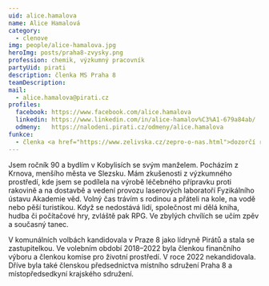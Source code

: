 ```yaml
---
uid: alice.hamalova
name: Alice Hamalová
category:
  - clenove
img: people/alice-hamalova.jpg
heroImg: posts/praha8-zvysky.png
profession: chemik, výzkumný pracovník
partyUid: pirati
description: členka MS Praha 8
teamDescription:
mail:
  - alice.hamalova@pirati.cz
profiles:
  facebook: https://www.facebook.com/alice.hamalova
  linkedin: https://www.linkedin.com/in/alice-hamalov%C3%A1-679a84ab/
  odmeny:   https://nalodeni.pirati.cz/odmeny/alice.hamalova
funkce:
  - členka <a href="https://www.zelivska.cz/zepro-o-nas.html">dozorčí rady Želivské provozní a.s</a>
---
```


Jsem ročník 90 a bydlím v Kobylisích se svým manželem. Pocházím z Krnova, menšího města ve Slezsku. Mám zkušenosti z výzkumného prostředí, kde jsem se podílela na výrobě léčebného přípravku proti rakovině a na dostavbě a vedení provozu laserových laboratoří Fyzikálního ústavu Akademie věd. Volný čas trávím s rodinou a přáteli na kole, na vodě nebo pěší turistikou. Když se nedostává lidí, společnost mi dělá kniha, hudba či počítačové hry, zvláště pak RPG. Ve zbylých chvílích se učím zpěv a současný tanec.

V komunálních volbách kandidovala v Praze 8 jako lídryně Pirátů a stala se zastupitelkou. Ve volebním období 2018–2022 byla členkou finančního výboru a členkou komise pro životní prostředí. V roce 2022 nekandidovala. Dříve byla také členskou předsednictva místního sdružení Praha 8 a místopředsedkyní krajského sdružení.
